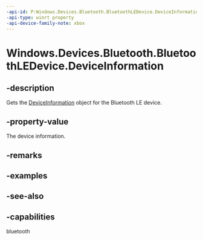 ```yaml
---
-api-id: P:Windows.Devices.Bluetooth.BluetoothLEDevice.DeviceInformation
-api-type: winrt property
-api-device-family-note: xbox
---
```


<!-- Property syntax
public Windows.Devices.Enumeration.DeviceInformation DeviceInformation { get; }
-->

# Windows.Devices.Bluetooth.BluetoothLEDevice.DeviceInformation

## -description
Gets the [DeviceInformation](../windows.devices.enumeration/deviceinformation.md) object for the Bluetooth LE device.

## -property-value
The device information.

## -remarks

## -examples

## -see-also

## -capabilities
bluetooth
